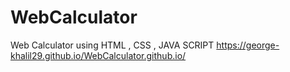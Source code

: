 # WebCalculator
Web Calculator using HTML , CSS , JAVA SCRIPT 
  https://george-khalil29.github.io/WebCalculator.github.io/
